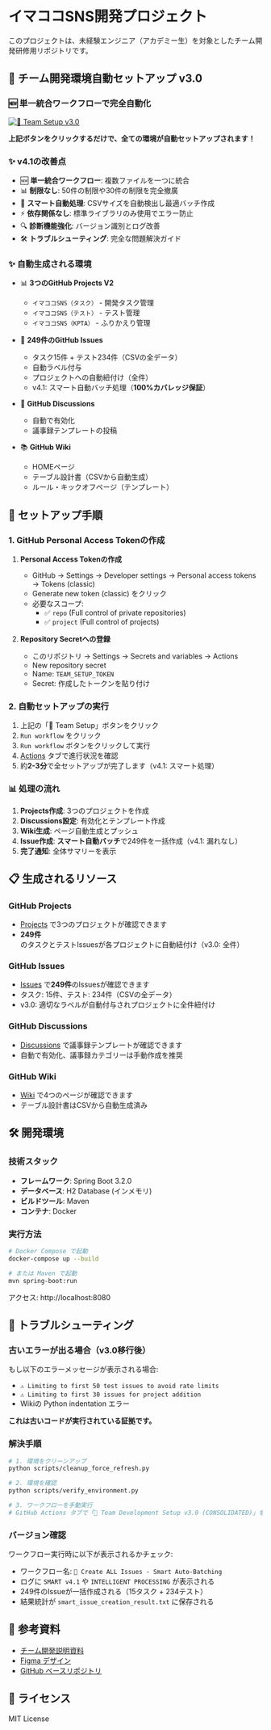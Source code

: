 # イマココSNS開発プロジェクト

このプロジェクトは、未経験エンジニア（アカデミー生）を対象としたチーム開発研修用リポジトリです。

## 🚀 チーム開発環境自動セットアップ v3.0

### 🆕 単一統合ワークフローで完全自動化

[![🚀 Team Setup v3.0](https://img.shields.io/badge/🚀_Team_Setup_v3.0-Click_to_Start-success?style=for-the-badge&logo=github)](../../actions/workflows/team-setup.yml)

**上記ボタンをクリックするだけで、全ての環境が自動セットアップされます！**

### ✨ v4.1の改善点
- 🆕 **単一統合ワークフロー**: 複数ファイルを一つに統合
- 📊 **制限なし**: 50件の制限や30件の制限を完全撤廣
- 🧠 **スマート自動処理**: CSVサイズを自動検出し最適バッチ作成
- ⚡ **依存関係なし**: 標準ライブラリのみ使用でエラー防止
- 🔍 **診断機能強化**: バージョン識別とログ改善
- 🛠️ **トラブルシューティング**: 完全な問題解決ガイド

### ✨ 自動生成される環境

- 📊 **3つのGitHub Projects V2**
  - `イマココSNS（タスク）` - 開発タスク管理
  - `イマココSNS（テスト）` - テスト管理
  - `イマココSNS（KPTA）` - ふりかえり管理
  
- 🎯 **249件のGitHub Issues**
  - タスク15件 + テスト234件（CSVの全データ）
  - 自動ラベル付与
  - プロジェクトへの自動紐付け（全件）
  - v4.1: スマート自動バッチ処理（**100%カバレッジ保証**）
  
- 💬 **GitHub Discussions**
  - 自動で有効化
  - 議事録テンプレートの投稿
  
- 📚 **GitHub Wiki**
  - HOMEページ
  - テーブル設計書（CSVから自動生成）
  - ルール・キックオフページ（テンプレート）

## 🔑 セットアップ手順

### 1. GitHub Personal Access Tokenの作成

1. **Personal Access Tokenの作成**
   - GitHub → Settings → Developer settings → Personal access tokens → Tokens (classic)
   - Generate new token (classic) をクリック
   - 必要なスコープ:
     - ✅ `repo` (Full control of private repositories)
     - ✅ `project` (Full control of projects)

2. **Repository Secretへの登録**
   - このリポジトリ → Settings → Secrets and variables → Actions
   - New repository secret
   - Name: `TEAM_SETUP_TOKEN`
   - Secret: 作成したトークンを貼り付け

### 2. 自動セットアップの実行

1. 上記の「🚀 Team Setup」ボタンをクリック
2. `Run workflow` をクリック  
3. `Run workflow` ボタンをクリックして実行
4. [Actions](../../actions) タブで進行状況を確認
5. 約**2-3分**で全セットアップが完了します（v4.1: スマート処理）

### 📊 処理の流れ

1. **Projects作成**: 3つのプロジェクトを作成
2. **Discussions設定**: 有効化とテンプレート作成
3. **Wiki生成**: ページ自動生成とプッシュ
4. **Issue作成**: **スマート自動バッチ**で249件を一括作成（v4.1: 漏れなし）
5. **完了通知**: 全体サマリーを表示

## 📋 生成されるリソース

### GitHub Projects
- [Projects](../../projects) で3つのプロジェクトが確認できます
- **249件**のタスクとテストIssuesが各プロジェクトに自動紐付け（v3.0: 全件）

### GitHub Issues  
- [Issues](../../issues) で**249件**のIssuesが確認できます
- タスク: 15件、テスト: 234件（CSVの全データ）
- v3.0: 適切なラベルが自動付与されプロジェクトに全件紐付け

### GitHub Discussions
- [Discussions](../../discussions) で議事録テンプレートが確認できます
- 自動で有効化、議事録カテゴリーは手動作成を推奨

### GitHub Wiki
- [Wiki](../../wiki) で4つのページが確認できます
- テーブル設計書はCSVから自動生成済み

## 🛠️ 開発環境

### 技術スタック

- **フレームワーク**: Spring Boot 3.2.0
- **データベース**: H2 Database (インメモリ)
- **ビルドツール**: Maven
- **コンテナ**: Docker

### 実行方法

```bash
# Docker Compose で起動
docker-compose up --build

# または Maven で起動
mvn spring-boot:run
```

アクセス: http://localhost:8080

## 🔧 トラブルシューティング

### 古いエラーが出る場合（v3.0移行後）
もし以下のエラーメッセージが表示される場合:
- `⚠️ Limiting to first 50 test issues to avoid rate limits`
- `⚠️ Limiting to first 30 issues for project addition`
- Wikiの Python indentation エラー

**これは古いコードが実行されている証拠です。**

### 解決手順
```bash
# 1. 環境をクリーンアップ
python scripts/cleanup_force_refresh.py

# 2. 環境を確認
python scripts/verify_environment.py

# 3. ワークフローを手動実行
# GitHub Actions タブで「🚀 Team Development Setup v3.0 (CONSOLIDATED)」を実行
```

### バージョン確認
ワークフロー実行時に以下が表示されるかチェック:
- ワークフロー名: `🧠 Create ALL Issues - Smart Auto-Batching`
- ログに `SMART v4.1` や `INTELLIGENT PROCESSING` が表示される
- 249件のIssueが一括作成される（15タスク + 234テスト）
- 結果統計が `smart_issue_creation_result.txt` に保存される

## 📝 参考資料

- [チーム開発説明資料](https://docs.google.com/presentation/d/1XO9Ru_5e85g63vwidmGGKmOZdUMKjqPG/edit?slide=id.p1#slide=id.p1)
- [Figma デザイン](https://www.figma.com/file/l8Zzw1wPJBitm0bQMNXTdB/イマココSNS)
- [GitHub ベースリポジトリ](https://github.com/prum-jp/imakoko-base)

## 📝 ライセンス

MIT License